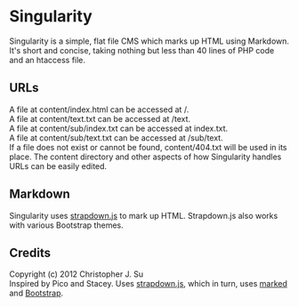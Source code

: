 # Singularity

Singularity is a simple, flat file CMS which marks up HTML using Markdown. It's short and concise, taking nothing but less than 40 lines of PHP code and an htaccess file.

## URLs

A file at content/index.html can be accessed at /.  
A file at content/text.txt can be accessed at /text.  
A file at content/sub/index.txt can be accessed at index.txt.  
A file at content/sub/text.txt can be accessed at /sub/text.  
If a file does not exist or cannot be found, content/404.txt will be used in its place. The content directory and other aspects of how Singularity handles URLs can be easily edited.

## Markdown

Singularity uses [strapdown.js](#credits) to mark up HTML. Strapdown.js also works with various Bootstrap themes.

## Credits
Copyright (c) 2012 Christopher J. Su  
Inspired by Pico and Stacey.
Uses [strapdown.js](http://strapdownjs.com/), which in turn, uses [marked](https://github.com/chjj/marked/) and [Bootstrap](http://twitter.github.com/bootstrap/).